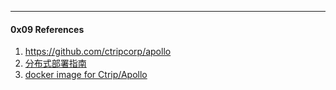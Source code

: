 





----

#### 0x09 References

1. https://github.com/ctripcorp/apollo
2. [分布式部署指南](https://github.com/ctripcorp/apollo/wiki/%E5%88%86%E5%B8%83%E5%BC%8F%E9%83%A8%E7%BD%B2%E6%8C%87%E5%8D%97)
3. [docker image for Ctrip/Apollo](https://github.com/idoop/docker-apollo)